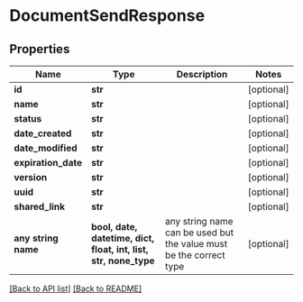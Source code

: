 # DocumentSendResponse


## Properties
Name | Type | Description | Notes
------------ | ------------- | ------------- | -------------
**id** | **str** |  | [optional] 
**name** | **str** |  | [optional] 
**status** | **str** |  | [optional] 
**date_created** | **str** |  | [optional] 
**date_modified** | **str** |  | [optional] 
**expiration_date** | **str** |  | [optional] 
**version** | **str** |  | [optional] 
**uuid** | **str** |  | [optional] 
**shared_link** | **str** |  | [optional] 
**any string name** | **bool, date, datetime, dict, float, int, list, str, none_type** | any string name can be used but the value must be the correct type | [optional]

[[Back to API list]](../README.md#documentation-for-api-endpoints) [[Back to README]](../README.md)


